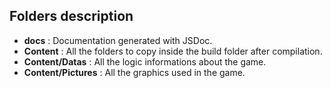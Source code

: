 ## Folders description

* **docs** : Documentation generated with JSDoc.
* **Content** : All the folders to copy inside the build folder after compilation.
* **Content/Datas** : All the logic informations about the game.
* **Content/Pictures** : All the graphics used in the game.